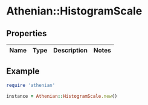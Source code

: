 # Athenian::HistogramScale

## Properties

| Name | Type | Description | Notes |
| ---- | ---- | ----------- | ----- |

## Example

```ruby
require 'athenian'

instance = Athenian::HistogramScale.new()
```

